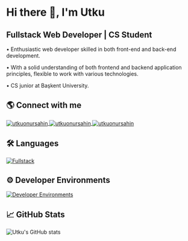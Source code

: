 # Hi there 👋, I'm Utku
## **Fullstack Web Developer | CS Student**

• Enthusiastic web developer skilled in both front-end and back-end development.

• With a solid understanding of both frontend and backend application principles, flexible to work with various technologies.

• CS junior at Başkent University.

## 🌎 Connect with me
<a href="https://twitter.com/utkuonursahinn" target="blank">
        <img align="center" src="https://skillicons.dev/icons?i=twitter" alt="utkuonursahin"/>
</a>
<a href="https://linkedin.com/in/utku-onur-sahin" target="blank">
     <img align="center" src="https://skillicons.dev/icons?i=linkedin" alt="utkuonursahin"/>
</a>
<a href="https://stackoverflow.com/users/15469534" target="blank">
    <img align="center" src="https://skillicons.dev/icons?i=stackoverflow" alt="utkuonursahin"/>
</a>

## 🛠 Languages
[![Fullstack](https://skillicons.dev/icons?i=js,ts,react,next,angular,svelte,tailwind,sass,nodejs,express,java,spring,mongo&perline=8)](https://skillicons.dev)

## ⚙ Developer Environments
[![Developer Environments](https://skillicons.dev/icons?i=git,postman,vscode,idea,figma,aws,gcp,vercel,netlify&perline=5)](https://skillicons.dev)

## 📈 GitHub Stats
![Utku's GitHub stats](https://github-readme-stats-sigma-five.vercel.app/api?username=utkuonursahin&show_icons=true&theme=react)